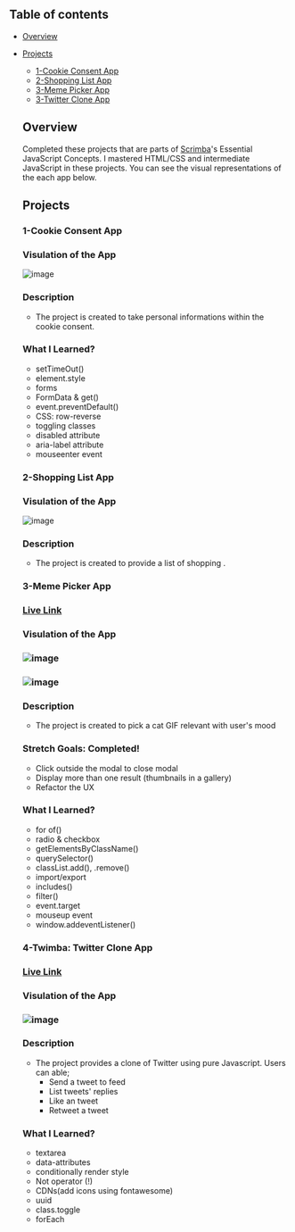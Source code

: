 ## Table of contents

- [Overview](#overview)

- [Projects](#projects)

  - [1-Cookie Consent App](#nft-site)
  - [2-Shopping List App](#shopping-list)
  - [3-Meme Picker App](#meme-picker)
  - [3-Twitter Clone App](#twitter-clone)


  ## Overview

  Completed these projects that are parts of [Scrimba](https://scrimba.com/learn/frontend/)'s Essential JavaScript Concepts.  I mastered HTML/CSS and intermediate JavaScript in these projects.
  You can see the visual representations of the each app below.

  ## Projects

  ### 1-Cookie Consent App
  
  ### Visulation of the App


  ![image](./1-cookie-consent-app/cookie-consent.png)
  
  ### Description

  - The project is created to take personal informations within the cookie consent.

 
  ### What I Learned?
  

  - setTimeOut()
  - element.style
  - forms
  - FormData & get()
  - event.preventDefault()
  - CSS: row-reverse
  - toggling classes
  - disabled attribute
  - aria-label attribute
  - mouseenter event
  
  
  ### 2-Shopping List App
  
  ### Visulation of the App


  ![image](./2-shopping-list-app/shopping-list.png)
  
  ### Description

  - The project is created to provide a list of shopping .

  
  
  ### 3-Meme Picker App
  
  ### [Live Link](https://scrimba-meme-picker.netlify.app/)
  
  ### Visulation of the App


  ### ![image](./3-meme-picker-app/picker.png)
  ### ![image](./3-meme-picker-app/pick2.png)
  
  ### Description

  - The project is created to pick a cat GIF relevant with user's mood
  
  ### Stretch Goals: Completed!
  
  - Click outside the modal to close modal
  - Display more than one result (thumbnails in a gallery)
  - Refactor the UX
  

 
  ### What I Learned?
  

  - for of()
  - radio & checkbox
  - getElementsByClassName()
  - querySelector()
  - classList.add(), .remove()
  - import/export
  - includes()
  - filter()
  - event.target
  - mouseup event
  - window.addeventListener()
  
  
  ### 4-Twimba: Twitter Clone App
  
  ### [Live Link](https://scrimba-meme-picker.netlify.app/)
  
  ### Visulation of the App


  ### ![image](./4-twitter-clone/twitter-clone.png)
  
  ### Description

  - The project provides a clone of Twitter using pure Javascript. Users can able;
    - Send a tweet to feed
    - List tweets' replies
    - Like an tweet
    - Retweet a tweet
  

 
  ### What I Learned?
  

  - textarea
  - data-attributes
  - conditionally render style
  - Not operator (!)
  - CDNs(add icons using fontawesome)
  - uuid
  - class.toggle
  - forEach
  




  
  
